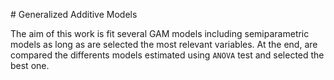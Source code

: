 # Generalized Additive Models

The aim of this work is fit several GAM models including semiparametric models as long as are selected the most relevant variables. At the end, are compared the differents models estimated using `ANOVA` test and selected the best one.



